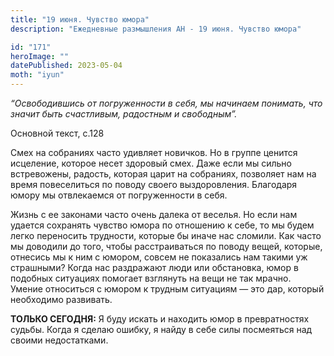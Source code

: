 ```yaml
---
title: "19 июня. Чувство юмора"
description: "Ежедневные размышления АН - 19 июня. Чувство юмора"

id: "171"
heroImage: ""
datePublished: 2023-05-04
moth: "iyun"
---
```


_“Освободившись от погруженности в себя, мы начинаем понимать, что значит быть
счастливым, радостным и свободным”._

Основной текст, с.128

Смех на собраниях часто удивляет новичков. Но в группе ценится исцеление,
которое несет здоровый смех. Даже если мы сильно встревожены, радость, которая
царит на собраниях, позволяет нам на время повеселиться по поводу своего
выздоровления. Благодаря юмору мы отвлекаемся от погруженности в себя.

Жизнь с ее законами часто очень далека от веселья. Но если нам удается
сохранять чувство юмора по отношению к себе, то мы будем легко переносить
трудности, которые бы иначе нас сломили. Как часто мы доводили до того, чтобы
расстраиваться по поводу вещей, которые, отнесись мы к ним с юмором, совсем не
показались нам такими уж страшными? Когда нас раздражают люди или обстановка,
юмор в подобных ситуациях помогает взглянуть на вещи не так мрачно. Умение
относиться с юмором к трудным ситуациям — это дар, который необходимо
развивать.

**ТОЛЬКО СЕГОДНЯ:** Я буду искать и находить юмор в превратностях судьбы.
Когда я сделаю ошибку, я найду в себе силы посмеяться над своими недостатками.
